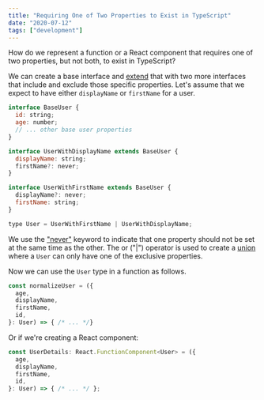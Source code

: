 ```yaml
---
title: "Requiring One of Two Properties to Exist in TypeScript"
date: "2020-07-12"
tags: ["development"]
---
```


How do we represent a function or a React component that requires one of two properties, but not both, to exist in TypeScript?

We can create a base interface and [extend](https://www.typescriptlang.org/docs/handbook/interfaces.html#extending-interfaces) that with two more interfaces that include and exclude those specific properties. Let's assume that we expect to have either `displayName` or `firstName` for a user.

```js
interface BaseUser {
  id: string;
  age: number;
  // ... other base user properties
}

interface UserWithDisplayName extends BaseUser {
  displayName: string;
  firstName?: never;
}

interface UserWithFirstName extends BaseUser {
  displayName?: never;
  firstName: string;
}

type User = UserWithFirstName | UserWithDisplayName;
```

We use the ["never"](https://www.typescriptlang.org/docs/handbook/basic-types.html#never) keyword to indicate that one property should not be set at the same time as the other. The or ("|") operator is used to create a [union](https://www.typescriptlang.org/docs/handbook/advanced-types.html#union-types) where a `User` can only have one of the exclusive properties.

Now we can use the `User` type in a function as follows.

```js
const normalizeUser = ({
  age,
  displayName,
  firstName,
  id,
}: User) => { /* ... */}
```

Or if we're creating a React component:

```js
const UserDetails: React.FunctionComponent<User> = ({
  age,
  displayName,
  firstName,
  id,
}: User) => { /* ... */ };
```
